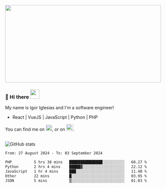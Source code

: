 <img src="https://c.tenor.com/KjVxfRrrncUAAAAd/matrix.gif" width="100%" height="250px">

### 🔭 Hi there <img src="https://raw.githubusercontent.com/MartinHeinz/MartinHeinz/master/wave.gif" width="30px">


My name is Igor Iglesias and I'm a software engineer!
<br>

<ul>
  <li> React | VueJS | JavaScript | Python | PHP </li>
</ul>
You can find me on <a href="https://twitter.com/IgorIglesias5"><img src="https://i.imgur.com/JLLlB5S.png" width="20px"></a>, or on <a href="https://www.linkedin.com/in/igor-iglesias-62478428/"><img src="https://i.imgur.com/PXyIkWx.png" width="22px"></a>.

<br>
<br>

![GitHub stats](https://github-readme-stats.vercel.app/api?username=igoiglesias&show_icons=true&count_private=true&theme=chartreuse-dark&hide_title=true)

<!--START_SECTION:waka-->

```txt
From: 27 August 2024 - To: 03 September 2024

PHP          5 hrs 38 mins   ███████████████░░░░░░░░░░   60.27 %
Python       2 hrs 4 mins    █████▓░░░░░░░░░░░░░░░░░░░   22.12 %
JavaScript   1 hr 4 mins     ███░░░░░░░░░░░░░░░░░░░░░░   11.40 %
Other        22 mins         █░░░░░░░░░░░░░░░░░░░░░░░░   03.95 %
JSON         5 mins          ▒░░░░░░░░░░░░░░░░░░░░░░░░   01.03 %
```

<!--END_SECTION:waka-->
